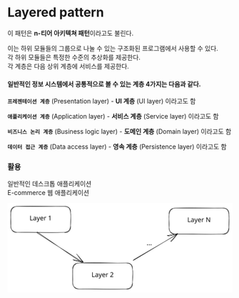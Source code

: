 # Layered pattern

이 패턴은 **n-티어 아키텍쳐 패턴**이라고도 불린다.&#x20;

이는 하위 모듈들의 그룹으로 나눌 수 있는 구조화된 프로그램에서 사용할 수 있다. \
각 하위 모듈들은 특정한 수준의 추상화를 제공한다. \
각 계층은 다음 상위 계층에 서비스를 제공한다.

#### 일반적인 정보 시스템에서 공통적으로 볼 수 있는 계층 4가지는 다음과 같다.

**`프레젠테이션 계층`** (Presentation layer) - **UI 계층** (UI layer) 이라고도 함

**`애플리케이션 계층`** (Application layer) - **서비스 계층** (Service layer) 이라고도 함

**`비즈니스 논리 계층`** (Business logic layer) - **도메인 계층** (Domain layer) 이라고도 함

**`데이터 접근 계층`** (Data access layer) - **영속 계층** (Persistence layer) 이라고도 함

### 활용 <a href="#undefined" id="undefined"></a>

일반적인 데스크톱 애플리케이션\
E-commerce 웹 애플리케이션

<img src="../../.gitbook/assets/file.excalidraw (23).svg" alt="" class="gitbook-drawing">
